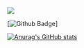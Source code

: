 <img src="https://img.shields.io/badge/42Seoul-000000?style=flat-square&logo=42&logoColor=white"/>

[![Github Badge](https://img.shields.io/badge/Github-grey?style=flat&logo=github&logoColor=white&link=https://github.com/Resister-boy/)]

[![Anurag's GitHub stats](https://github-readme-stats.vercel.app/api?username=Resister-boy)](https://github.com/anuraghazra/github-readme-stats)

